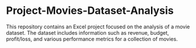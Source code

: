 # Project-Movies-Dataset-Analysis
This repository contains an Excel project focused on the analysis of a movie dataset. The dataset includes information such as revenue, budget, profit/loss, and various performance metrics for a collection of movies.
